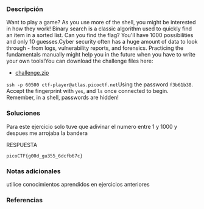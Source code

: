 ### Descripción 
Want to play a game? As you use more of the shell, you might be interested in how they work! Binary search is a classic algorithm used to quickly find an item in a sorted list. Can you find the flag? You'll have 1000 possibilities and only 10 guesses.Cyber security often has a huge amount of data to look through - from logs, vulnerability reports, and forensics. Practicing the fundamentals manually might help you in the future when you have to write your own tools!You can download the challenge files here:

- [challenge.zip](https://artifacts.picoctf.net/c_atlas/17/challenge.zip)

`ssh -p 60500 ctf-player@atlas.picoctf.net`Using the password `f3b61b38`. Accept the fingerprint with `yes`, and `ls` once connected to begin. Remember, in a shell, passwords are hidden!


### Soluciones

 Para este ejercicio solo tuve que adivinar el numero entre 1 y 1000 y despues me arrojaba la bandera

RESPUESTA

```
picoCTF{g00d_gu355_6dcfb67c}
```


### Notas adicionales 

utilice conocimientos aprendidos en ejercicios anteriores

### Referencias 
